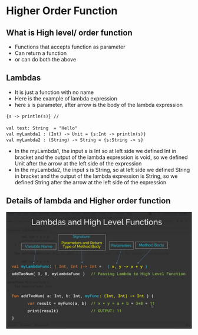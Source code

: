 # Higher Order Function
## What is High level/ order function 
- Functions that accepts function as parameter
- Can return a function
- or can do both the above

## Lambdas
- It is just a function with no name
- Here is the example of lambda expression
- here s is parameter, after arrow is the body of the lambda expression
```
{s -> println(s)} // 

val test: String  = "Hello"
val myLambda1 : (Int) -> Unit = {s:Int -> println(s)}
val myLambda2 : (String) -> String = {s:String -> s}
```
- In the myLambda1, the input s is Int so at left side we defined Int in bracket and the output of the lambda expression is void, so we defined Unit after the arrow at the left side of the expression
- In the myLambda2, the input s is String, so at left side we defined String in bracket and the output of the lambda expression is String, so we defined String after the arrow at the left side of the expression

## Details of lambda and Higher order function
![alt text](https://github.com/sibaprasad12/Kotlin/blob/main/ReadMe/images/LambdasAndHingerOrderFun1.png)
